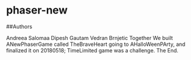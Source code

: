 # phaser-new

##Authors

Andreea Salomaa
Dipesh Gautam
Vedran Brnjetic
Together We built ANewPhaserGame called TheBraveHeart going to AHalloWeenPArty, and finalized it on 20180518;
TimeLimited game was a challenge. The End.
